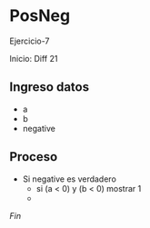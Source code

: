 # PosNeg
Ejercicio-7

Inicio: Diff 21

## Ingreso datos
- a
- b
- negative

## Proceso

- Si negative es verdadero
  - si (a < 0) y (b < 0)
     mostrar 1
  - 
    
    

*Fin*
